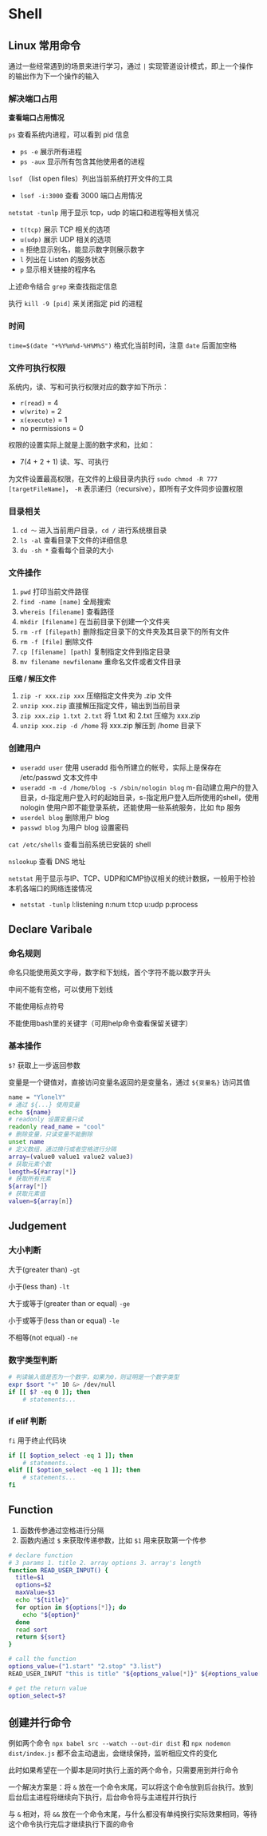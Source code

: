 # Shell

## Linux 常用命令

通过一些经常遇到的场景来进行学习，通过 `|` 实现管道设计模式，即上一个操作的输出作为下一个操作的输入

### 解决端口占用



**查看端口占用情况**

`ps` 查看系统内进程，可以看到 pid 信息

- `ps -e` 展示所有进程
- `ps -aux` 显示所有包含其他使用者的进程

`lsof` （list open files）列出当前系统打开文件的工具

- `lsof -i:3000` 查看 3000 端口占用情况

`netstat -tunlp` 用于显示 tcp，udp 的端口和进程等相关情况

- `t(tcp)` 展示 TCP 相关的选项
- `u(udp)` 展示 UDP 相关的选项
- `n` 拒绝显示别名，能显示数字则展示数字
- `l` 列出在 Listen 的服务状态
- `p` 显示相关链接的程序名 

上述命令结合 `grep` 来查找指定信息

执行 `kill -9 [pid]` 来关闭指定 pid 的进程



### 时间

`time=$(date "+%Y%m%d-%H%M%S")` 格式化当前时间，注意 `date` 后面加空格


### 文件可执行权限

系统内，读、写和可执行权限对应的数字如下所示：

- `r(read)` = 4
- `w(write)` = 2
- `x(execute)` = 1
- no permissions = 0

权限的设置实际上就是上面的数字求和，比如：

- 7(4 + 2 + 1) 读、写、可执行

为文件设置最高权限，在文件的上级目录内执行 `sudo chmod -R 777 [targetFileName]`， `-R` 表示递归（recursive），即所有子文件同步设置权限



### 目录相关

1. `cd ～` 进入当前用户目录，`cd /` 进行系统根目录
2. `ls -al` 查看目录下文件的详细信息
3. `du -sh *` 查看每个目录的大小


### 文件操作

1. `pwd` 打印当前文件路径
2. `find -name [name]` 全局搜索
3. `whereis [filename]` 查看路径
4. `mkdir [filename]` 在当前目录下创建一个文件夹
5. `rm -rf [filepath]` 删除指定目录下的文件夹及其目录下的所有文件
6. `rm -f [file]` 删除文件
7. `cp [filename] [path]` 复制指定文件到指定目录
8. `mv filename newfilename` 重命名文件或者文件目录

**压缩 / 解压文件**

1. `zip -r xxx.zip xxx` 压缩指定文件夹为 .zip 文件
2. `unzip xxx.zip` 直接解压指定文件，输出到当前目录
3. `zip xxx.zip 1.txt 2.txt` 将 1.txt 和 2.txt 压缩为 xxx.zip
4. `unzip xxx.zip -d /home` 将 xxx.zip 解压到 /home 目录下

### 创建用户

- `useradd user` 使用 useradd 指令所建立的帐号，实际上是保存在 /etc/passwd 文本文件中
- `useradd -m -d /home/blog -s /sbin/nologin blog` m-自动建立用户的登入目录，d-指定用户登入时的起始目录，s-指定用户登入后所使用的shell，使用 nologin 使用户即不能登录系统，还能使用一些系统服务，比如 ftp 服务
- `userdel blog` 删除用户 blog
- `passwd blog` 为用户 blog 设置密码

`cat /etc/shells` 查看当前系统已安装的 shell

`nslookup` 查看 DNS 地址

`netstat` 用于显示与IP、TCP、UDP和ICMP协议相关的统计数据，一般用于检验本机各端口的网络连接情况
- `netstat -tunlp` l:listening   n:num   t:tcp  u:udp  p:process



## Declare Varibale

### 命名规则

命名只能使用英文字母，数字和下划线，首个字符不能以数字开头

中间不能有空格，可以使用下划线

不能使用标点符号

不能使用bash里的关键字（可用help命令查看保留关键字）

### 基本操作

`$?` 获取上一步返回参数

变量是一个键值对，直接访问变量名返回的是变量名，通过 `${变量名}` 访问其值

```sh
name = "YlonelY"
# 通过 ${...} 使用变量
echo ${name}
# readonly 设置变量只读
readonly read_name = "cool"
# 删除变量，只读变量不能删除
unset name
# 定义数组，通过换行或者空格进行分隔
array=(value0 value1 value2 value3)
# 获取元素个数
length=${#array[*]}
# 获取所有元素
${array[*]}
# 获取元素值
valuen=${array[n]}
```


## Judgement

### 大小判断

大于(greater than) `-gt`

小于(less than) `-lt` 

大于或等于(greater than or equal) `-ge`

小于或等于(less than or equal) `-le`

不相等(not equal) `-ne`

### 数字类型判断

```sh
# 判读输入值是否为一个数字，如果为0，则证明是一个数字类型
expr $sort "+" 10 &> /dev/null
if [[ $? -eq 0 ]]; then
	# statements...
```

### if elif 判断

`fi` 用于终止代码块

```sh
if [[ $option_select -eq 1 ]]; then
	# statements...
elif [[ $option_select -eq 1 ]]; then
	# statements...
fi
```


## Function

1. 函数传参通过空格进行分隔
2. 函数内通过 `$` 来获取传递参数，比如 `$1` 用来获取第一个传参

```sh
# declare function
# 3 params 1. title 2. array options 3. array's length
function READ_USER_INPUT() {
  title=$1
  options=$2
  maxValue=$3
  echo "${title}"
  for option in ${options[*]}; do
    echo "${option}"
  done
  read sort
  return ${sort}
}

# call the function
options_value=("1.start" "2.stop" "3.list")
READ_USER_INPUT "this is title" "${options_value[*]}" ${#options_value[*]}

# get the return value
option_select=$?
```

## 创建并行命令

例如两个命令 `npx babel src --watch --out-dir dist` 和 `npx nodemon dist/index.js` 都不会主动退出，会继续保持，监听相应文件的变化

此时如果希望在一个脚本是同时执行上面的两个命令，只需要用到并行命令

一个解决方案是：将 `&` 放在一个命令末尾，可以将这个命令放到后台执行。放到后台后主进程将继续向下执行，后台命令将与主进程并行执行

与 `&` 相对，将 `&&` 放在一个命令末尾，与什么都没有单纯换行实际效果相同，等待这个命令执行完后才继续执行下面的命令

